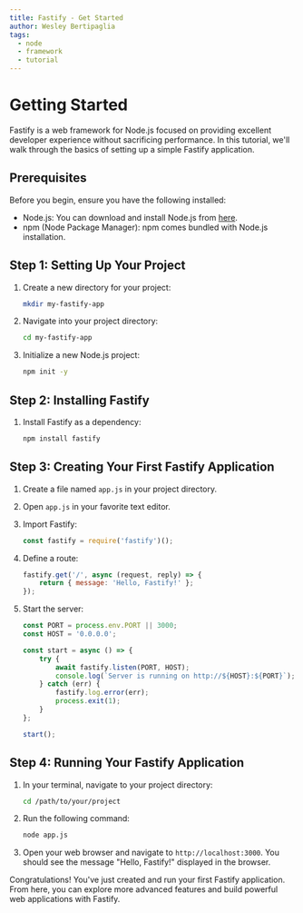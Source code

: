 ```yaml
---
title: Fastify - Get Started
author: Wesley Bertipaglia
tags:
  - node
  - framework
  - tutorial
---
```

# Getting Started

Fastify is a web framework for Node.js focused on providing excellent developer experience without sacrificing performance. In this tutorial, we'll walk through the basics of setting up a simple Fastify application.

## Prerequisites

Before you begin, ensure you have the following installed:

- Node.js: You can download and install Node.js from [here](https://nodejs.org/).
- npm (Node Package Manager): npm comes bundled with Node.js installation.

## Step 1: Setting Up Your Project

1. Create a new directory for your project:

    ```bash
    mkdir my-fastify-app
    ```

2. Navigate into your project directory:

    ```bash
    cd my-fastify-app
    ```

3. Initialize a new Node.js project:

    ```bash
    npm init -y
    ```

## Step 2: Installing Fastify

1. Install Fastify as a dependency:

    ```bash
    npm install fastify
    ```

## Step 3: Creating Your First Fastify Application

1. Create a file named `app.js` in your project directory.

2. Open `app.js` in your favorite text editor.

3. Import Fastify:

    ```javascript
    const fastify = require('fastify')();
    ```

4. Define a route:

    ```javascript
    fastify.get('/', async (request, reply) => {
        return { message: 'Hello, Fastify!' };
    });
    ```

5. Start the server:

    ```javascript
    const PORT = process.env.PORT || 3000;
    const HOST = '0.0.0.0';

    const start = async () => {
        try {
            await fastify.listen(PORT, HOST);
            console.log(`Server is running on http://${HOST}:${PORT}`);
        } catch (err) {
            fastify.log.error(err);
            process.exit(1);
        }
    };

    start();
    ```

## Step 4: Running Your Fastify Application

1. In your terminal, navigate to your project directory:

    ```bash
    cd /path/to/your/project
    ```

2. Run the following command:

    ```bash
    node app.js
    ```

3. Open your web browser and navigate to `http://localhost:3000`. You should see the message "Hello, Fastify!" displayed in the browser.

Congratulations! You've just created and run your first Fastify application. From here, you can explore more advanced features and build powerful web applications with Fastify.
